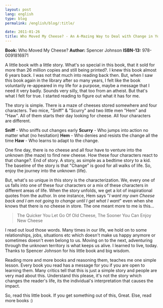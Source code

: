 ```yaml
---
layout: post
lang: english
type: blog
permalink: /english/blog/:title/

date: 2011-01-26
title: Who Moved My Cheese? - An A-Mazing Way to Deal with Change in Your Work and in Your Life
---
```


**Book:** Who Moved My Cheese?
**Author:** Spencer Johnson
**ISBN-13:** 978-0091816971

A little book with a little story. What's so special in this book, that it sold for more than 26 million copies and still being printed?. I knew this book almost 6 years back. I was not that much into reading back then. But, when I saw this book again in the library after so many years, I felt like the book voluntarily re-appeared in my life for a purpose, maybe a message that I need it very badly. Sounds very silly, that too from an atheist. But that's what I felt for true. I started reading to figure out what it has for me.

The story is simple. There is a maze of cheeses stored somewhere and four characters. Two mice, "Sniff" & "Scurry" and two little men "Hem" and "Haw". All of them starts their day looking for cheese. All four characters are different.

**Sniff** - Who sniffs out changes early
**Scurry** - Who jumps into action no matter what (no hesitation)
**Hem** - Who denies and resists the change all the time
**Haw** - Who learns to adapt to the change.

One fine day, there is no cheese and all four have to venture into the unknown (the maze) to find new cheese. How these four characters react to that change?. End of story. A story, as simple as a bedtime story to a kid. The baseline of the story is that "Change" is good for all walks of life. So, enjoy the journey into the unknown (life).

But, what's so unique in this story is the characterization. We, every one of us falls into one of these four characters or a mix of these characters in different areas of life. When the story unfolds, we get a lot of inspirational quotes from the author. In one instance, Hem says "*I want my own Cheese back and I am not going to change until I get what I want*" even when she knows that there is no cheese in store. The one meant more to me is this...

> The Quicker You Let Go Of Old Cheese, The Sooner You Can Enjoy New Cheese

I read out loud those words. Many times in our life, we hold on to some relationships, jobs, situations etc which doesn't make us happy anymore or sometimes doesn't even belong to us. Moving on to the next, adventuring through the unknown territory is what keeps us alive. I learned to live, today. Thanks to Spencer Johnson for his little book and big wisdom.

Reading more and more books and reasoning them, teaches me one simple lesson. Every book you read has a message for you if you are open to learning them. Many critics tell that this is just a simple story and people are very mad about this. Understand this please, it's not the story which changes the reader's life, its the individual's interpretation that causes the impact.

So, read this little book. If you get something out of this, Great. Else, read more books :)
